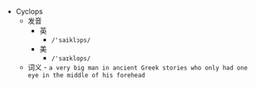 - Cyclops
  - 发音
    - 英
      - `/'saiklɔps/`
    - 美
      - `/'saɪklɑps/`
  - 词义
        - `a very big man in ancient Greek stories who only had one eye in the middle of his forehead`
